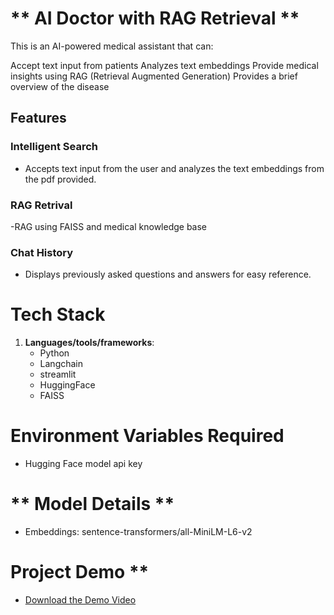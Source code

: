 # ** AI Doctor with RAG Retrieval **

This is an AI-powered medical assistant that can:

Accept text input from patients
Analyzes text embeddings
Provide medical insights using RAG (Retrieval Augmented Generation)
Provides a brief overview of the disease

## **Features**
### Intelligent Search
- Accepts text input from the user and analyzes the text embeddings from the pdf provided.

### RAG Retrival
-RAG using FAISS and medical knowledge base

### Chat History
- Displays previously asked questions and answers for easy reference.

# **Tech Stack**

1. **Languages/tools/frameworks**: 
   - Python
   - Langchain
   - streamlit
   - HuggingFace
   - FAISS

# **Environment Variables Required**
- Hugging Face model api key

# ** Model Details **
- Embeddings: sentence-transformers/all-MiniLM-L6-v2

# Project Demo **
- [Download the Demo Video](./demo.webm)
